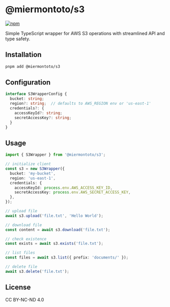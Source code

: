 # @miermontoto/s3

[![npm](https://img.shields.io/npm/v/@miermontoto/s3)](https://www.npmjs.com/package/@miermontoto/s3)

Simple TypeScript wrapper for AWS S3 operations with streamlined API and type safety.

## Installation

```bash
pnpm add @miermontoto/s3
```

## Configuration

```typescript
interface S3WrapperConfig {
  bucket: string;
  region?: string;  // defaults to AWS_REGION env or 'us-east-1'
  credentials?: {
    accessKeyId?: string;
    secretAccessKey?: string;
  }
}
```

## Usage

```typescript
import { S3Wrapper } from '@miermontoto/s3';

// initialize client
const s3 = new S3Wrapper({
  bucket: 'my-bucket',
  region: 'us-east-1',
  credentials: {
    accessKeyId: process.env.AWS_ACCESS_KEY_ID,
    secretAccessKey: process.env.AWS_SECRET_ACCESS_KEY,
  },
});

// upload file
await s3.upload('file.txt', 'Hello World');

// download file
const content = await s3.download('file.txt');

// check existence
const exists = await s3.exists('file.txt');

// list files
const files = await s3.list({ prefix: 'documents/' });

// delete file
await s3.delete('file.txt');
```

## License

CC BY-NC-ND 4.0